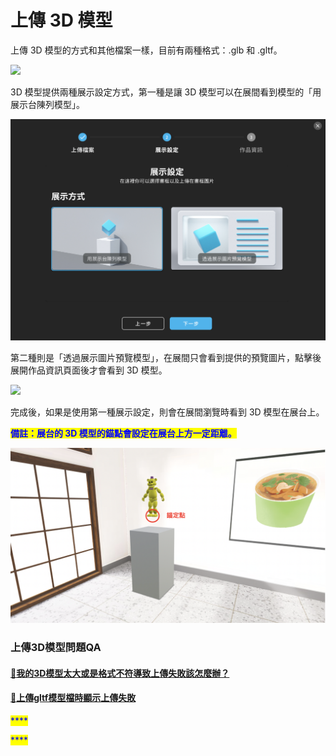 # 上傳 3D 模型

上傳 3D 模型的方式和其他檔案一樣，目前有兩種格式：.glb 和 .gltf。

![](https://lh5.googleusercontent.com/-vzPm-v9TjbY5dD84\_V435e6N6WByLrNSdnJpFydj7h-iTYME2CGheq2LN\_WDIeDgr97rYZiDGWNmKgmZjnYFfSezsXNCjAf7wjbztztfNSqWsiOfm8q5nvDarv9ktz38A)

3D 模型提供兩種展示設定方式，第一種是讓 3D 模型可以在展間看到模型的「用展示台陳列模型」。

![](<../../.gitbook/assets/截圖 2022-04-07 下午10.22.34.png>)

第二種則是「透過展示圖片預覽模型」，在展間只會看到提供的預覽圖片，點擊後展開作品資訊頁面後才會看到 3D 模型。

![](https://lh3.googleusercontent.com/djlzcfcPxOBZhO-4UpEz2ZI70hGpBCQEPCxhJAlVWlozUxKvqPNdeRYuVulhTeKwSZ3rAiXPJC8zguMUjG5X9YtCVr5GjsAHvFKsyNYt0GviRUGJPbMf3CkjoufQnf8-UQ)

完成後，如果是使用第一種展示設定，則會在展間瀏覽時看到 3D 模型在展台上。

<mark style="color:blue;">**備註：展台的 3D 模型的錨點會設定在展台上方一定距離。**</mark>

![](<../../.gitbook/assets/截圖 2022-04-08 下午1.26.02.png>)

### 上傳3D模型問題QA

#### [🔘我的3D模型太大或是格式不符導致上傳失敗該怎麼辦？](shang-chuan-3d-mo-xing/wo-de-3d-mo-xing-tai-da-huo-shi-ge-shi-bu-fu-dao-zhi-shang-chuan-shi-bai-gai-zen-mo-ban.md)

#### [🔘](shang-chuan-3d-mo-xing/wo-de-3d-mo-xing-tai-da-huo-shi-ge-shi-bu-fu-dao-zhi-shang-chuan-shi-bai-gai-zen-mo-ban.md)[上傳gltf模型檔時顯示上傳失敗](shang-chuan-3d-mo-xing/wei-shi-mo-shang-chuan-gltf-mo-xing-dang-shi-xian-shi-shang-chuan-shi-bai.md)



<mark style="color:blue;">****</mark>

<mark style="color:blue;">****</mark>
